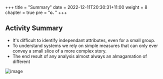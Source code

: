 +++
title = "Summary"
date = 2022-12-11T20:30:31+11:00
weight = 8
chapter = true
pre = "<b>c. </b>"
+++

## Activity Summary

* It's difficult to identify independant attributes, even for a small group.
* To understand systems we rely on simple measures that can only ever convey a small slice of a more complex story. 
* The end result of any analysis almost always an almagamation of different 

![image](images/scatter-matrix-internship.png)
